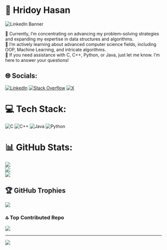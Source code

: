 # 💫 Hridoy Hasan


![LinkedIn Banner](https://media.licdn.com/dms/image/D5616AQHnazaabmFxwA/profile-displaybackgroundimage-shrink_350_1400/0/1722234226871?e=1727913600&v=beta&t=QUKuwAAwl2qh11VUKqXZ0v3Pq9Ea8lqimoVI457j5Us)



🔭 Currently, I’m concentrating on advancing my problem-solving strategies and expanding my expertise in data structures and algorithms.<br>🌱 I’m actively learning about advanced computer science fields, including OOP, Machine Learning, and intricate algorithms.<br>💬 If you need assistance with C, C++, Python, or Java, just let me know. I’m here to answer your questions!<br>


## 🌐 Socials:
[![LinkedIn](https://img.shields.io/badge/LinkedIn-%230077B5.svg?logo=linkedin&logoColor=white)](https://linkedin.com/in/hridoyhasan) [![Stack Overflow](https://img.shields.io/badge/-Stackoverflow-FE7A16?logo=stack-overflow&logoColor=white)](https://stackoverflow.com/users/https://stackoverflow.com/users/26552781/hridoy) [![X](https://img.shields.io/badge/X-black.svg?logo=X&logoColor=white)](https://x.com/hridooy_nasah) 

# 💻 Tech Stack:
![C](https://img.shields.io/badge/c-%2300599C.svg?style=plastic&logo=c&logoColor=white) ![C++](https://img.shields.io/badge/c++-%2300599C.svg?style=plastic&logo=c%2B%2B&logoColor=white) ![Java](https://img.shields.io/badge/java-%23ED8B00.svg?style=plastic&logo=openjdk&logoColor=white) ![Python](https://img.shields.io/badge/python-3670A0?style=plastic&logo=python&logoColor=ffdd54)
# 📊 GitHub Stats:
![](https://github-readme-stats.vercel.app/api?username=hridoynasah&theme=prussian&hide_border=false&include_all_commits=true&count_private=true)<br/>
![](https://github-readme-streak-stats.herokuapp.com/?user=hridoynasah&theme=prussian&hide_border=false)<br/>
![](https://github-readme-stats.vercel.app/api/top-langs/?username=hridoynasah&theme=prussian&hide_border=false&include_all_commits=true&count_private=true&layout=compact)

## 🏆 GitHub Trophies
![](https://github-profile-trophy.vercel.app/?username=hridoynasah&theme=prussian&no-frame=false&no-bg=false&margin-w=4)

### 🔝 Top Contributed Repo
![](https://github-contributor-stats.vercel.app/api?username=hridoynasah&limit=5&theme=prussian&combine_all_yearly_contributions=true)

---
[![](https://visitcount.itsvg.in/api?id=hridoynasah&icon=0&color=0)](https://visitcount.itsvg.in)

<!-- Proudly created with GPRM ( https://gprm.itsvg.in ) -->
